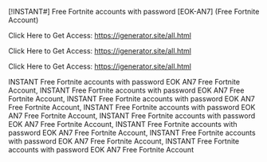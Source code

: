 [!INSTANT#] Free Fortnite accounts with password [EOK-AN7] (Free Fortnite Account)

Click Here to Get Access: https://igenerator.site/all.html

Click Here to Get Access: https://igenerator.site/all.html

Click Here to Get Access: https://igenerator.site/all.html

 INSTANT Free Fortnite accounts with password EOK AN7 Free Fortnite Account, INSTANT Free Fortnite accounts with password EOK AN7 Free Fortnite Account, INSTANT Free Fortnite accounts with password EOK AN7 Free Fortnite Account, INSTANT Free Fortnite accounts with password EOK AN7 Free Fortnite Account, INSTANT Free Fortnite accounts with password EOK AN7 Free Fortnite Account, INSTANT Free Fortnite accounts with password EOK AN7 Free Fortnite Account, INSTANT Free Fortnite accounts with password EOK AN7 Free Fortnite Account, INSTANT Free Fortnite accounts with password EOK AN7 Free Fortnite Account
